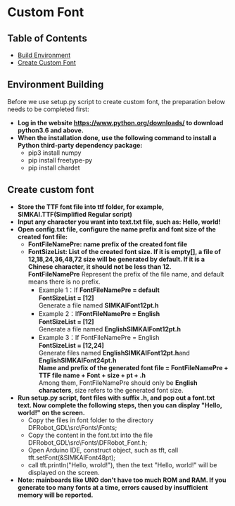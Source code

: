 # Custom Font 
## Table of Contents
* [Build Environment](#环境搭建)
* [Create Custom Font](#生成自定义字体)
## Environment Building
Before we use setup.py script to create custom font, the preparation below needs to be completed first:
- **Log in the website https://www.python.org/downloads/ to download python3.6 and above.**<br>
- **When the installation done, use the following command to install a Python third-party dependency package:** <br>
    - pip3 install numpy
    - pip install freetype-py 
    - pip install chardet

## Create custom font
- **Store the TTF font file into ttf folder, for example, SIMKAI.TTF(Simplified Regular script)**
- **Input any character you want into text.txt file, such as: Hello, world!**
- **Open config.txt file, configure the name prefix and font size of the created font file:**
    - **FontFileNamePre: name prefix of the created font file**
    - **FontSizeList: List of the created font size. If it is empty[], a file of 12,18,24,36,48,72 size will be generated by default. If it is a Chinese character, it should not be less than 12.**<br>
  **FontFileNamePre** Represent the prefix of the file name, and default means there is no prefix.<br>
        - Example 1：If **FontFileNamePre = default**<br>
             **FontSizeList = [12]**<br>
    Generate a file named **SIMKAIFont12pt.h**<br>
        - Example 2：If**FontFileNamePre = English**<br>
             **FontSizeList = [12]**<br>
   Generate a file named **EnglishSIMKAIFont12pt.h**<br>
        - Example 3：If FontFileNamePre = English<br>
             **FontSizeList = [12,24]**<br>
    Generate files named **EnglishSIMKAIFont12pt.h**and **EnglishSIMKAIFont24pt.h**<br>
**Name and prefix of the generated font file = FontFileNamePre + TTF file name + Font + size + pt + .h**<br>
Among them, FontFileNamePre should only be **English characters**, size refers to the generated font size.<br>
- **Run setup.py script, font files with suffix .h, and pop out a font.txt text. Now complete the following steps, then you can display "Hello, world!" on the screen. <br>**
    - Copy the files in font folder to the directory DFRobot_GDL\src\Fonts\Fonts;
    - Copy the content in the font.txt into the file DFRobot_GDL\src\Fonts\DFRobot_Font.h;
    - Open Arduino IDE, construct object, such as tft, call tft.setFont(&SIMKAIFont48pt);
    - call tft.println("Hello, wrold!"), then the text "Hello, world!" will be displayed on the screen.
- **Note: mainboards like UNO don't have too much ROM and RAM. If you generate too many fonts at a time, errors caused by insufficient memory will be reported.**
